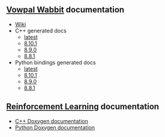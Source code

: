 ## [Vowpal Wabbit](https://github.com/VowpalWabbit/vowpal_wabbit/) documentation
- [Wiki](https://github.com/VowpalWabbit/vowpal_wabbit/wiki)
- C++ generated docs
    - [latest](vowpal_wabbit/cpp/latest/)
    - [8.10.1](vowpal_wabbit/cpp/8.10.1/)
    - [8.9.0](vowpal_wabbit/cpp/8.9.0/)
    - [8.8.1](vowpal_wabbit/cpp/8.8.1/)
- Python bindings generated docs
    - [latest](vowpal_wabbit/python/latest/)
    - [8.10.1](vowpal_wabbit/python/8.10.1/)
    - [8.9.0](vowpal_wabbit/python/8.9.0/)
    - [8.8.1](vowpal_wabbit/python/8.8.1/)
## [Reinforcement Learning](https://github.com/VowpalWabbit/reinforcement_learning/) documentation
- [C++ Doxygen documentation](reinforcement_learning/cpp/html/)
- [Python Doxygen documentation](reinforcement_learning/python/html/)
